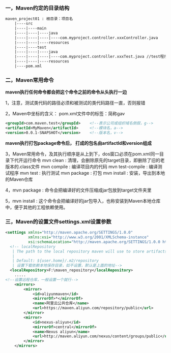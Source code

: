 ### 一，Maven约定的目录结构

```txt
maven_project01 : 根目录：项目名
	|----src
	|----|----main
	|----|----|----java
	|----|----|----|----com.myproject.controller.xxxController.java
	|----|----|----resources
	|----|----test
	|----|----|----java
	|----|----|----|----com.myproject.controller.xxxTest.java //test程序路径必须的被测程序相同
	|----|----|----resources
	|----pom.xml
```



### 二，Maven常用命令

**maven执行任何命令都会把这个命令之前的命令从头执行一边**

1，注意，测试类代码的路径必须和被测试的类代码路径一直，否则报错

2，Maven中坐标的含义：
   pom.xml文件中的标签：简称gav

```xml
<groupId>com.maven.test</groupId>    <!--表示公司或组织域名倒叙，g-->
<artifactId>MyMaven</artifactId>     <!--模块名，a-->
<version>0.0.1-SNAPSHOT</version>    <!--版本名，v-->

```
**maven执行打包package命令后， 打成的包名由artifactId和version组成**

3，Maven常用命令，及其执行顺序是从上到下，dos窗口必须在pom.xml同一目录下代开运行命令
    mvn clean : 清理，会删除原先的target目录，即删除了旧的老版本的.class文件
    mvn compile : 编译项目内的代码
    mvn test-compile : 编译测试程序
    mvn test : 执行测试
    mvn package : 打包
    mvn install : 安装，导出到本地的Maven仓库

4，mvn package : 命令会把编译好的文件压缩成jar包放到target文件夹里

5，mvn install : 这个命令会把编译好的jar包导入，也称安装到Maven本地仓库中，便于其他的工程依赖使用。

### 三，Maven的设置文件settings.xml设置参数

```xml
<settings xmlns="http://maven.apache.org/SETTINGS/1.0.0"
          xmlns:xsi="http://www.w3.org/2001/XMLSchema-instance"
          xsi:schemaLocation="http://maven.apache.org/SETTINGS/1.0.0 http://maven.apache.org/xsd/settings-1.0.0.xsd">
  <!-- localRepository
   | The path to the local repository maven will use to store artifacts.
   |
   | Default: ${user.home}/.m2/repository 
   | 设置下载依赖本地保存目录，如不设置，默认是上面的地址-->
  <localRepository>F:\maven_repository</localRepository>  
    .....
<!--设置远程仓库，一般设置一个就行-->    
    <mirrors>
        <mirror>
            <id>aliyunmaven</id>
            <mirrorOf>*</mirrorOf>
            <name>阿里云公共仓库</name>
            <url>https://maven.aliyun.com/repository/public</url>
        </mirror>
        <mirror>
            <id>nexus-aliyun</id>
            <mirrorOf>central</mirrorOf>
            <name>Nexus aliyun</name>
            <url>http://maven.aliyun.com/nexus/content/groups/public</url> 
        </mirror>	
    </mirrors>
```

